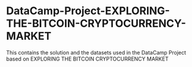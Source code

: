 # DataCamp-Project-EXPLORING-THE-BITCOIN-CRYPTOCURRENCY-MARKET
This contains the solution and the datasets used in the DataCamp Project based on EXPLORING THE BITCOIN CRYPTOCURRENCY MARKET
